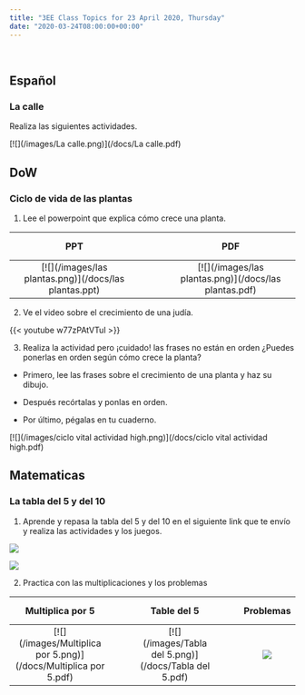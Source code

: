 ```yaml
---
title: "3EE Class Topics for 23 April 2020, Thursday"
date: "2020-03-24T08:00:00+00:00"
---
```


&nbsp;

## Español

### La calle

Realiza las siguientes actividades.

[![](/images/La calle.png)](/docs/La calle.pdf)

## DoW

### Ciclo de vida de las plantas

1. Lee el powerpoint que explica cómo crece una planta.

**PPT** | &nbsp; &nbsp; | &nbsp; &nbsp; | **PDF**
:---: | :---: | :---: | :---:
[![](/images/las plantas.png)](/docs/las plantas.ppt) | &nbsp; &nbsp; | &nbsp; &nbsp; | [![](/images/las plantas.png)](/docs/las plantas.pdf)

2. Ve el video sobre el crecimiento de una judía.

{{< youtube w77zPAtVTuI >}}

3. Realiza la actividad pero ¡cuidado! las frases no están en orden ¿Puedes ponerlas en orden según cómo crece la planta?

* Primero, lee las frases sobre el crecimiento de una planta y haz su dibujo.

* Después recórtalas y ponlas en orden.

* Por último, pégalas en tu cuaderno.

[![](/images/ciclo vital actividad high.png)](/docs/ciclo vital actividad high.pdf)

## Matematicas

### La tabla del 5 y del 10

1. Aprende y repasa la tabla del 5 y del 10 en el siguiente link que te envío y realiza las actividades y los juegos.

[![](/images/tabla5.png)](https://arbolabc.com/juegos-tablas-de-multiplicar/tabla-del-5)

[![](/images/tabla10.png)](https://arbolabc.com/juegos-tablas-de-multiplicar/tabla-del-10)

2. Practica con las multiplicaciones y los problemas

**Multiplica por 5** | &nbsp; &nbsp; | &nbsp; &nbsp; | **Table del 5** | &nbsp; &nbsp; | &nbsp; &nbsp; | **Problemas**
:---: | :---: | :---: | :---: | :---: | :---: | :---:
[![](/images/Multiplica por 5.png)](/docs/Multiplica por 5.pdf) | &nbsp; &nbsp; | &nbsp; &nbsp; | [![](/images/Tabla del 5.png)](/docs/Tabla del 5.pdf) | &nbsp; &nbsp; | &nbsp; &nbsp; | [![](/images/Problemas.png)](/docs/Problemas.pdf)


<br/>
<br/>

